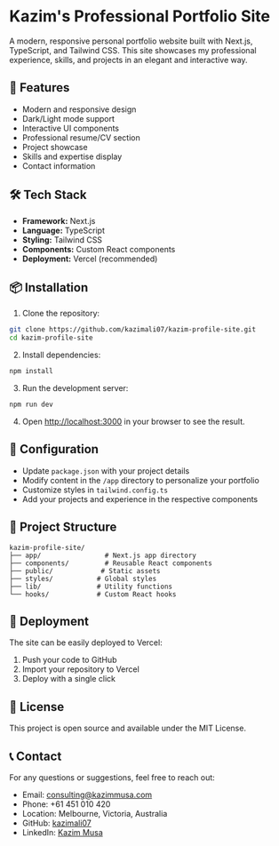 # Kazim's Professional Portfolio Site

A modern, responsive personal portfolio website built with Next.js, TypeScript, and Tailwind CSS. This site showcases my professional experience, skills, and projects in an elegant and interactive way.

## 🚀 Features

- Modern and responsive design
- Dark/Light mode support
- Interactive UI components
- Professional resume/CV section
- Project showcase
- Skills and expertise display
- Contact information

## 🛠️ Tech Stack

- **Framework:** Next.js
- **Language:** TypeScript
- **Styling:** Tailwind CSS
- **Components:** Custom React components
- **Deployment:** Vercel (recommended)

## 📦 Installation

1. Clone the repository:
```bash
git clone https://github.com/kazimali07/kazim-profile-site.git
cd kazim-profile-site
```

2. Install dependencies:
```bash
npm install
```

3. Run the development server:
```bash
npm run dev
```

4. Open [http://localhost:3000](http://localhost:3000) in your browser to see the result.

## 🔧 Configuration

- Update `package.json` with your project details
- Modify content in the `/app` directory to personalize your portfolio
- Customize styles in `tailwind.config.ts`
- Add your projects and experience in the respective components

## 📝 Project Structure

```
kazim-profile-site/
├── app/                # Next.js app directory
├── components/         # Reusable React components
├── public/            # Static assets
├── styles/           # Global styles
├── lib/              # Utility functions
└── hooks/            # Custom React hooks
```

## 🚀 Deployment

The site can be easily deployed to Vercel:

1. Push your code to GitHub
2. Import your repository to Vercel
3. Deploy with a single click

## 📄 License

This project is open source and available under the MIT License.

## 📞 Contact

For any questions or suggestions, feel free to reach out:
- Email: consulting@kazimmusa.com
- Phone: +61 451 010 420
- Location: Melbourne, Victoria, Australia
- GitHub: [kazimali07](https://github.com/kazimali07)
- LinkedIn: [Kazim Musa](https://linkedin.com/in/kazim-musa-69629024)
